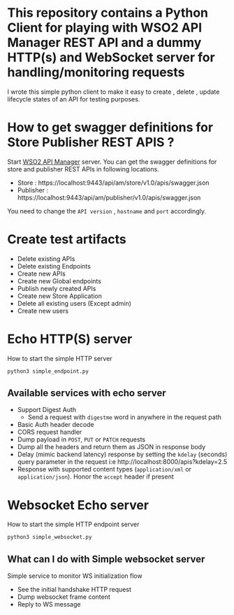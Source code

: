 # This repository contains a Python Client for playing with WSO2 API Manager REST API and a dummy HTTP(s) and WebSocket server for handling/monitoring requests

I wrote this simple python client to make it easy to create , delete , update lifecycle states of an API for testing purposes.

# How to get swagger definitions for Store Publisher REST APIS ?

Start [WSO2 API Manager](http://wso2.com/api-management/) server. You can get the swagger definitions for store and publisher REST APIs in following locations.

- Store : https://localhost:9443/api/am/store/v1.0/apis/swagger.json
- Publisher : https://localhost:9443/api/am/publisher/v1.0/apis/swagger.json

You need to change the `API version` , `hostname` and `port` accordingly.

# Create test artifacts

- Delete existing APIs
- Delete existing Endpoints
- Create new APIs
- Create new Global endpoints
- Publish newly created APIs
- Create new Store Application
- Delete all existing users (Except admin)
- Create new users

# Echo HTTP(S) server

How to start the simple HTTP server

```bash
python3 simple_endpoint.py
```

## Available services with echo server

- Support Digest Auth
  - Send a request with `digestme` word in anywhere in the request path
- Basic Auth header decode
- CORS request handler
- Dump payload in `POST`, `PUT` or `PATCH` requests
- Dump all the headers and return them as JSON in response body
- Delay (mimic backend latency) response by setting the `kdelay` (seconds) query parameter in the request i:e http://localhost:8000/apis?kdelay=2.5
- Response with supported content types (`application/xml` or `application/json`). Honor the `accept` header if present

# Websocket Echo server

How to start the simple HTTP endpoint server

```bash
python3 simple_websocket.py
```

## What can I do with Simple websocket server

Simple service to monitor WS initialization flow

- See the initial handshake HTTP request
- Dump websocket frame content
- Reply to WS message
